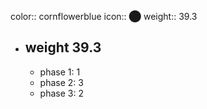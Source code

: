 color:: cornflowerblue
icon:: ⬤
weight:: 39.3
- ## weight 39.3
  - phase 1: 1
  - phase 2: 3
  - phase 3: 2


